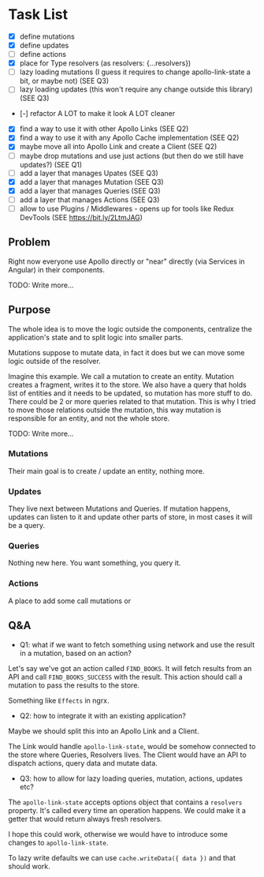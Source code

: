 # Task List

- [x] define mutations
- [x] define updates
- [ ] define actions
- [x] place for Type resolvers (as resolvers: {...resolvers})
- [ ] lazy loading mutations (I guess it requires to change apollo-link-state a bit, or maybe not) (SEE Q3)
- [ ] lazy loading updates (this won't require any change outside this library) (SEE Q3)
- [-] refactor A LOT to make it look A LOT cleaner
- [x] find a way to use it with other Apollo Links (SEE Q2)
- [x] find a way to use it with any Apollo Cache implementation (SEE Q2)
- [x] maybe move all into Apollo Link and create a Client (SEE Q2)
- [ ] maybe drop mutations and use just actions (but then do we still have updates?) (SEE Q1)
- [ ] add a layer that manages Upates (SEE Q3)
- [x] add a layer that manages Mutation (SEE Q3)
- [x] add a layer that manages Queries (SEE Q3)
- [ ] add a layer that manages Actions (SEE Q3)
- [ ] allow to use Plugins / Middlewares - opens up for tools like Redux DevTools (SEE https://bit.ly/2LtmJAG)

## Problem

Right now everyone use Apollo directly or "near" directly (via Services in Angular) in their components.

TODO: Write more...

## Purpose

The whole idea is to move the logic outside the components, centralize the application's state and to split logic into smaller parts.

Mutations suppose to mutate data, in fact it does but we can move some logic outside of the resolver.

Imagine this example.
We call a mutation to create an entity. Mutation creates a fragment, writes it to the store.
We also have a query that holds list of entities and it needs to be updated, so mutation has more stuff to do. There could be 2 or more queries related to that mutation.
This is why I tried to move those relations outside the mutation, this way mutation is responsible for an entity, and not the whole store.

TODO: Write more...

### Mutations

Their main goal is to create / update an entity, nothing more.

### Updates

They live next between Mutations and Queries. If mutation happens, updates can listen to it and update other parts of store, in most cases it will be a query.

### Queries

Nothing new here. You want something, you query it.

### Actions

A place to add some call mutations or

## Q&A

- Q1: what if we want to fetch something using network and use the result in a mutation, based on an action?

Let's say we've got an action called `FIND_BOOKS`. It will fetch results from an API and call `FIND_BOOKS_SUCCESS` with the result. This action should call a mutation to pass the results to the store.

Something like `Effects` in ngrx.

- Q2: how to integrate it with an existing application?

Maybe we should split this into an Apollo Link and a Client.

The Link would handle `apollo-link-state`, would be somehow connected to the store where Queries, Resolvers lives.
The Client would have an API to dispatch actions, query data and mutate data.

- Q3: how to allow for lazy loading queries, mutation, actions, updates etc?

The `apollo-link-state` accepts options object that contains a `resolvers` property. It's called every time an operation happens. We could make it a getter that would return always fresh resolvers.

I hope this could work, otherwise we would have to introduce some changes to `apollo-link-state`.

To lazy write defaults we can use `cache.writeData({ data })` and that should work.
